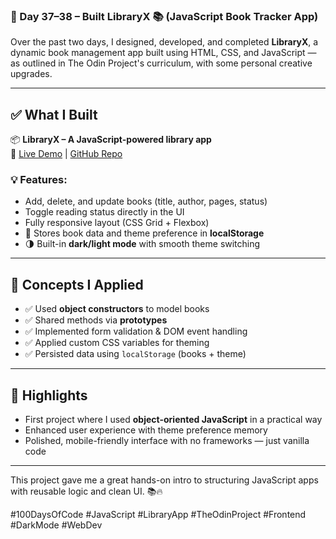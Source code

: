 ### 📅 Day 37–38 – Built LibraryX 📚 (JavaScript Book Tracker App)

Over the past two days, I designed, developed, and completed **LibraryX**, a dynamic book management app built using HTML, CSS, and JavaScript — as outlined in The Odin Project's curriculum, with some personal creative upgrades.

---

## ✅ What I Built

📦 **LibraryX – A JavaScript-powered library app**  
🔗 [Live Demo](https://devxsameer.github.io/libraryx/) | [GitHub Repo](https://github.com/devxsameer/libraryx)

### 💡 Features:

- Add, delete, and update books (title, author, pages, status)
- Toggle reading status directly in the UI
- Fully responsive layout (CSS Grid + Flexbox)
- 💾 Stores book data and theme preference in **localStorage**
- 🌗 Built-in **dark/light mode** with smooth theme switching

---

## 🧠 Concepts I Applied

- ✅ Used **object constructors** to model books
- ✅ Shared methods via **prototypes**
- ✅ Implemented form validation & DOM event handling
- ✅ Applied custom CSS variables for theming
- ✅ Persisted data using `localStorage` (books + theme)

---

## 📌 Highlights

- First project where I used **object-oriented JavaScript** in a practical way
- Enhanced user experience with theme preference memory
- Polished, mobile-friendly interface with no frameworks — just vanilla code

---

This project gave me a great hands-on intro to structuring JavaScript apps with reusable logic and clean UI. 📚🔥

#100DaysOfCode #JavaScript #LibraryApp #TheOdinProject #Frontend #DarkMode #WebDev
